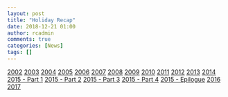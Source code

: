 ```yaml
---
layout: post
title: "Holiday Recap"
date: 2018-12-21 01:00
author: rcadmin
comments: true
categories: [News]
tags: []
---
```

<a href="../comics/2002/12/25/deck-the-halls-with-balls-of-monkeys/">2002</a>
<a href="../comics/2003/12/24/twas-the-day/">2003</a>
<a href="../comics/2004/12/23/my-favorite-games/">2004</a>
<a href="../comics/2005/12/24/its-a-wonderful-bitsmack/">2005</a>
<a href="../comics/2006/12/24/a-gamers-carol/">2006</a>
<a href="../comics/2007/12/25/k-dog-the-red-nosed-gamer/">2007</a>
<a href="../comics/2008/12/25/a-bitsmack-christmas/">2008</a>
<a href="../comics/2009/12/25/comic-the-nightmare-before-bitsmack/">2009</a>
<a href="../comics/2010/12/25/gift-of-the-bitsmack/">2010</a>
<a href="../comics/2011/12/25/comic-the-bitsmack-clause/">2011</a>
<a href="../comics/2012/12/25/comic-bitsmack-is-coming-to-your-browser/">2012</a>
<a href="../comics/2013/12/25/comic-we-need-a-little-gaming/">2013</a>
<a href="../comics/2014/12/25/RC-the-old-man/">2014</a>
<a href="../comics/2015/12/21/bitsmacks-frozen-part-1/">2015 - Part 1</a>
<a href="../comics/2015/12/22/bitsmacks-frozen-part-2/">2015 - Part 2</a>
<a href="../comics/2015/12/23/bitsmacks-frozen-part-3/">2015 - Part 3</a>
<a href="../comics/2015/12/24/bitsmacks-frozen-part-4/">2015 - Part 4</a>
<a href="../comics/2015/12/26/bitsmacks-frozen-epilogue/">2015 - Epilogue</a>
<a href="../comics/2016/12/25/wonderful-gaming-night/">2016</a>
<a href="../comics/2017/12/25/last-christmas/">2017</a>

